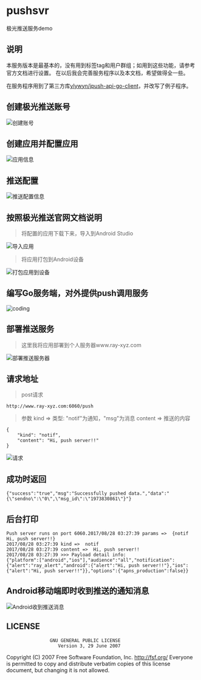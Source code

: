 # pushsvr
极光推送服务demo

## 说明
本服务版本是最基本的，没有用到标签tag和用户群组；如用到这些功能，请参考官方文档进行设置。
在以后我会完善服务程序以及本文档，希望做得全一些。

在服务程序用到了第三方库[ylywyn/jpush-api-go-client](https://github.com/ylywyn/jpush-api-go-client)，并改写了例子程序。

## 创建极光推送账号
![创建账号](https://raywangblog.files.wordpress.com/2017/08/jgpush-account.png)

## 创建应用并配置应用
![应用信息](https://raywangblog.files.wordpress.com/2017/08/jgpush-app-info.png)

## 推送配置
![推送配置信息](https://raywangblog.files.wordpress.com/2017/08/jgpush-app-push-settings.png)

## 按照极光推送官网文档说明
> 将配置的应用下载下来，导入到Android Studio

![导入应用](https://raywangblog.files.wordpress.com/2017/08/import-module.png)

> 将应用打包到Android设备

![打包应用到设备](https://raywangblog.files.wordpress.com/2017/08/install-app-to-android-device.png)

## 编写Go服务端，对外提供push调用服务
![coding](https://raywangblog.files.wordpress.com/2017/08/jgpush-coding.png)

## 部署推送服务
> 这里我将应用部署到个人服务器www.ray-xyz.com

![部署推送服务器](https://raywangblog.files.wordpress.com/2017/08/jgpush-deploy-push-server.png)

## 请求地址
> post请求
```
http://www.ray-xyz.com:6060/push
```
> 参数
kind => 类型: "notif"为通知，"msg"为消息
content => 推送的内容
```
{
	"kind": "notif",
	"content": "Hi, push server!!"
}
```
![请求](https://raywangblog.files.wordpress.com/2017/08/jgpush-request.png)
## 成功时返回
```
{"success":"true","msg":"Successfully pushed data.","data":"{\"sendno\":\"0\",\"msg_id\":\"1973830861\"}"}
```
## 后台打印
```
Push server runs on port 6060.2017/08/28 03:27:39 params =>  {notif Hi, push server!!}
2017/08/28 03:27:39 kind =>  notif
2017/08/28 03:27:39 content =>  Hi, push server!!
2017/08/28 03:27:39 >>> Payload detail info:
{"platform":["android","ios"],"audience":"all","notification":{"alert":"ray_alert","android":{"alert":"Hi, push server!!"},"ios":{"alert":"Hi, push server!!"}},"options":{"apns_production":false}}
```
## Android移动端即时收到推送的通知消息
![Android收到推送消息](https://raywangblog.files.wordpress.com/2017/08/jgpush-success.png)

## LICENSE

                    GNU GENERAL PUBLIC LICENSE
                       Version 3, 29 June 2007

 Copyright (C) 2007 Free Software Foundation, Inc. <http://fsf.org/>
 Everyone is permitted to copy and distribute verbatim copies
 of this license document, but changing it is not allowed.
